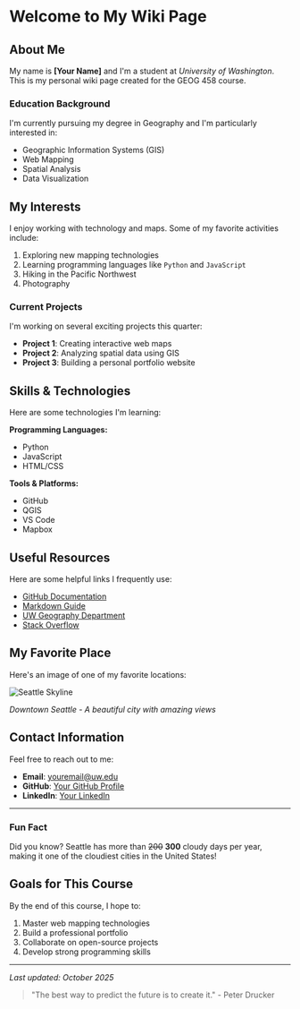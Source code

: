 # Welcome to My Wiki Page

## About Me

My name is **[Your Name]** and I'm a student at *University of Washington*. This is my personal wiki page created for the GEOG 458 course.

### Education Background

I'm currently pursuing my degree in Geography and I'm particularly interested in:

- Geographic Information Systems (GIS)
- Web Mapping
- Spatial Analysis
- Data Visualization

## My Interests

I enjoy working with technology and maps. Some of my favorite activities include:

1. Exploring new mapping technologies
2. Learning programming languages like `Python` and `JavaScript`
3. Hiking in the Pacific Northwest
4. Photography

### Current Projects

I'm working on several exciting projects this quarter:

- **Project 1**: Creating interactive web maps
- **Project 2**: Analyzing spatial data using GIS
- **Project 3**: Building a personal portfolio website

## Skills & Technologies

Here are some technologies I'm learning:

**Programming Languages:**
- Python
- JavaScript
- HTML/CSS

**Tools & Platforms:**
- GitHub
- QGIS
- VS Code
- Mapbox

## Useful Resources

Here are some helpful links I frequently use:

- [GitHub Documentation](https://docs.github.com)
- [Markdown Guide](https://www.markdownguide.org)
- [UW Geography Department](https://geography.washington.edu)
- [Stack Overflow](https://stackoverflow.com)

## My Favorite Place

Here's an image of one of my favorite locations:

![Seattle Skyline](https://images.unsplash.com/photo-1534465863166-44080b2d6e8b?w=800)

*Downtown Seattle - A beautiful city with amazing views*

## Contact Information

Feel free to reach out to me:

- **Email**: youremail@uw.edu
- **GitHub**: [Your GitHub Profile](https://github.com/yourusername)
- **LinkedIn**: [Your LinkedIn](https://linkedin.com/in/yourprofile)

---

### Fun Fact

Did you know? Seattle has more than ~~200~~ **300** cloudy days per year, making it one of the cloudiest cities in the United States!

## Goals for This Course

By the end of this course, I hope to:

1. Master web mapping technologies
2. Build a professional portfolio
3. Collaborate on open-source projects
4. Develop strong programming skills

---

*Last updated: October 2025*

> "The best way to predict the future is to create it." - Peter Drucker